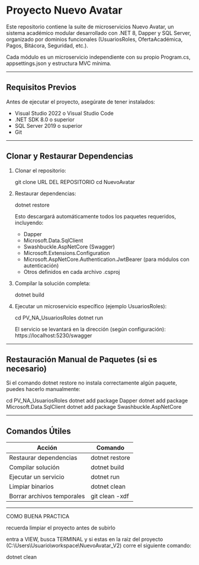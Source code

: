 # Proyecto Nuevo Avatar

Este repositorio contiene la suite de microservicios Nuevo Avatar, un sistema académico modular desarrollado con .NET 8, Dapper y SQL Server, organizado por dominios funcionales (UsuariosRoles, OfertaAcadémica, Pagos, Bitácora, Seguridad, etc.).

Cada módulo es un microservicio independiente con su propio Program.cs, appsettings.json y estructura MVC mínima.

------------------------------------------------------------

## Requisitos Previos

Antes de ejecutar el proyecto, asegúrate de tener instalados:

- Visual Studio 2022 o Visual Studio Code
- .NET SDK 8.0 o superior
- SQL Server 2019 o superior
- Git

------------------------------------------------------------

## Clonar y Restaurar Dependencias

1. Clonar el repositorio:

   git clone URL DEL REPOSITORIO
   cd NuevoAvatar

2. Restaurar dependencias:

   dotnet restore

   Esto descargará automáticamente todos los paquetes requeridos, incluyendo:

   - Dapper
   - Microsoft.Data.SqlClient
   - Swashbuckle.AspNetCore (Swagger)
   - Microsoft.Extensions.Configuration
   - Microsoft.AspNetCore.Authentication.JwtBearer (para módulos con autenticación)
   - Otros definidos en cada archivo .csproj

3. Compilar la solución completa:

   dotnet build

4. Ejecutar un microservicio específico (ejemplo UsuariosRoles):

   cd PV_NA_UsuariosRoles
   dotnet run

   El servicio se levantará en la dirección (según configuración):
   https://localhost:5230/swagger

------------------------------------------------------------

## Restauración Manual de Paquetes (si es necesario)

Si el comando dotnet restore no instala correctamente algún paquete, puedes hacerlo manualmente:

   cd PV_NA_UsuariosRoles
   dotnet add package Dapper
   dotnet add package Microsoft.Data.SqlClient
   dotnet add package Swashbuckle.AspNetCore

------------------------------------------------------------

## Comandos Útiles

Acción                          | Comando
--------------------------------|-------------------------------------
Restaurar dependencias          | dotnet restore
Compilar solución               | dotnet build
Ejecutar un servicio            | dotnet run
Limpiar binarios                | dotnet clean
Borrar archivos temporales      | git clean -xdf

------------------------------------------------------------

COMO BUENA PRACTICA

recuerda limpiar el proyecto antes de subirlo

entra a VIEW, busca TERMINAL y si estas en la raiz del proyecto (C:\Users\Usuario\workspace\NuevoAvatar_V2) corre el siguiente comando:

dotnet clean 


